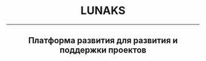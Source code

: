 <h1 style="text-align: center">LUNAKS</h1>
<hr>
<h2 style="text-align: center">Платформа развития для развития и поддержки проектов</h2>



